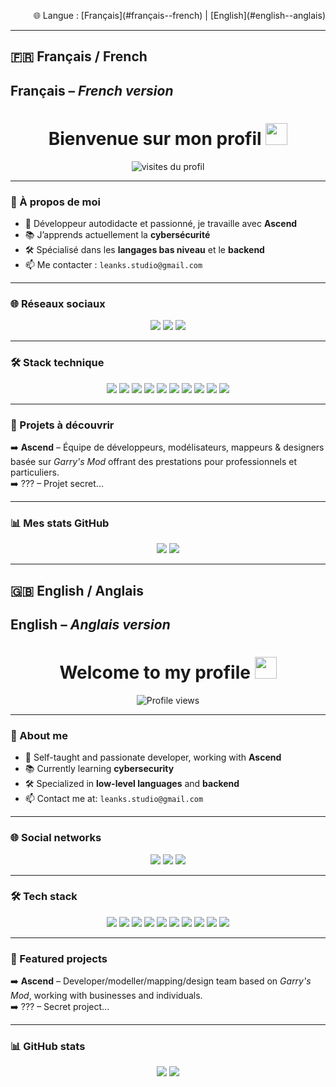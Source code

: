 <p align="right">
  🌐 Langue : [Français](#français--french) | [English](#english--anglais)
</p>

---

## 🇫🇷 Français / French

## Français – *French version*

<h1 align="center">
  Bienvenue sur mon profil
  <img src="https://media.giphy.com/media/hvRJCLFzcasrR4ia7z/giphy.gif" width="35">
</h1>

<p align="center">
  <img src="https://komarev.com/ghpvc/?username=LeanksCelsus&label=Visiteurs&color=0e75b6&style=flat" alt="visites du profil"/>
</p>

---

### 🚀 À propos de moi

- 🎯 Développeur autodidacte et passionné, je travaille avec **Ascend**
- 📚 J’apprends actuellement la **cybersécurité**
- 🛠️ Spécialisé dans les **langages bas niveau** et le **backend**
- 📫 Me contacter : `leanks.studio@gmail.com`

---

### 🌐 Réseaux sociaux

<p align="center">
  <a href="https://team.modfr.xyz/leanks/"><img src="https://img.shields.io/badge/Discord-5865F2?style=for-the-badge&logo=discord&logoColor=white" /></a>
  <a href="https://www.youtube.com/@leanks4328"><img src="https://img.shields.io/badge/YouTube-%23FF0000.svg?style=for-the-badge&logo=YouTube&logoColor=white" /></a>
  <a href="https://www.instagram.com/martin_.drc/"><img src="https://img.shields.io/badge/Instagram-%23E4405F.svg?style=for-the-badge&logo=Instagram&logoColor=white" /></a>
</p>

---

### 🛠️ Stack technique

<p align="center">
  <img src="https://img.shields.io/badge/HTML-E34F26?style=for-the-badge&logo=html5&logoColor=white" />
  <img src="https://img.shields.io/badge/CSS-1572B6?style=for-the-badge&logo=css3&logoColor=white" />
  <img src="https://img.shields.io/badge/JavaScript-F7DF1E?style=for-the-badge&logo=javascript&logoColor=black" />
  <img src="https://img.shields.io/badge/Python-3670A0?style=for-the-badge&logo=python&logoColor=ffdd54" />
  <img src="https://img.shields.io/badge/Node.js-339933?style=for-the-badge&logo=node.js&logoColor=white" />
  <img src="https://img.shields.io/badge/MySQL-00758F?style=for-the-badge&logo=mysql&logoColor=white" />
  <img src="https://img.shields.io/badge/Java-%23ED8B00.svg?style=for-the-badge&logo=openjdk&logoColor=white" />
  <img src="https://img.shields.io/badge/Lua-%232C2D72.svg?style=for-the-badge&logo=lua&logoColor=white" />
  <img src="https://img.shields.io/badge/C-00599C?style=for-the-badge&logo=c&logoColor=white" />
  <img src="https://img.shields.io/badge/C++-%2300599C.svg?style=for-the-badge&logo=c%2B%2B&logoColor=white" />
</p>

---

### 📌 Projets à découvrir

➡️ **Ascend** – Équipe de développeurs, modélisateurs, mappeurs & designers basée sur *Garry's Mod* offrant des prestations pour professionnels et particuliers.  
➡️ ??? – Projet secret...

---

### 📊 Mes stats GitHub

<p align="center">
  <img src="https://github-readme-stats.vercel.app/api?username=LeanksCelsus&show_icons=true&theme=default&hide_border=true" />
  <img src="https://github-readme-stats.vercel.app/api/top-langs/?username=LeanksCelsus&layout=compact&hide_border=true" />
</p>

---

## 🇬🇧 English / Anglais

## English – *Anglais version*

<h1 align="center">
  Welcome to my profile
  <img src="https://media.giphy.com/media/hvRJCLFzcasrR4ia7z/giphy.gif" width="35">
</h1>

<p align="center">
  <img src="https://komarev.com/ghpvc/?username=LeanksCelsus&label=Profile Visitors&color=0e75b6&style=flat" alt="Profile views"/>
</p>

---

### 🚀 About me

- 🎯 Self-taught and passionate developer, working with **Ascend**
- 📚 Currently learning **cybersecurity**
- 🛠️ Specialized in **low-level languages** and **backend**
- 📫 Contact me at: `leanks.studio@gmail.com`

---

### 🌐 Social networks

<p align="center">
  <a href="https://team.modfr.xyz/leanks/"><img src="https://img.shields.io/badge/Discord-5865F2?style=for-the-badge&logo=discord&logoColor=white" /></a>
  <a href="https://www.youtube.com/@leanks4328"><img src="https://img.shields.io/badge/YouTube-%23FF0000.svg?style=for-the-badge&logo=YouTube&logoColor=white" /></a>
  <a href="https://www.instagram.com/martin_.drc/"><img src="https://img.shields.io/badge/Instagram-%23E4405F.svg?style=for-the-badge&logo=Instagram&logoColor=white" /></a>
</p>

---

### 🛠️ Tech stack

<p align="center">
  <img src="https://img.shields.io/badge/HTML-E34F26?style=for-the-badge&logo=html5&logoColor=white" />
  <img src="https://img.shields.io/badge/CSS-1572B6?style=for-the-badge&logo=css3&logoColor=white" />
  <img src="https://img.shields.io/badge/JavaScript-F7DF1E?style=for-the-badge&logo=javascript&logoColor=black" />
  <img src="https://img.shields.io/badge/Python-3670A0?style=for-the-badge&logo=python&logoColor=ffdd54" />
  <img src="https://img.shields.io/badge/Node.js-339933?style=for-the-badge&logo=node.js&logoColor=white" />
  <img src="https://img.shields.io/badge/MySQL-00758F?style=for-the-badge&logo=mysql&logoColor=white" />
  <img src="https://img.shields.io/badge/Java-%23ED8B00.svg?style=for-the-badge&logo=openjdk&logoColor=white" />
  <img src="https://img.shields.io/badge/Lua-%232C2D72.svg?style=for-the-badge&logo=lua&logoColor=white" />
  <img src="https://img.shields.io/badge/C-00599C?style=for-the-badge&logo=c&logoColor=white" />
  <img src="https://img.shields.io/badge/C++-%2300599C.svg?style=for-the-badge&logo=c%2B%2B&logoColor=white" />
</p>

---

### 📌 Featured projects

➡️ **Ascend** – Developer/modeller/mapping/design team based on *Garry's Mod*, working with businesses and individuals.  
➡️ ??? – Secret project...

---

### 📊 GitHub stats

<p align="center">
  <img src="https://github-readme-stats.vercel.app/api?username=LeanksCelsus&show_icons=true&theme=default&hide_border=true" />
  <img src="https://github-readme-stats.vercel.app/api/top-langs/?username=LeanksCelsus&layout=compact&hide_border=true" />
</p>
